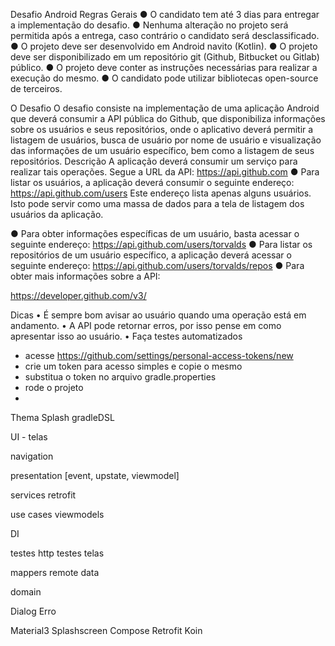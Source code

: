 Desafio Android
Regras Gerais
● O candidato tem até 3 dias para entregar a implementação do desafio.
● Nenhuma alteração no projeto será permitida após a entrega, caso contrário o candidato será desclassificado.
● O projeto deve ser desenvolvido em Android navito (Kotlin).
● O projeto deve ser disponibilizado em um repositório git (Github, Bitbucket ou Gitlab) público.
● O projeto deve conter as instruções necessárias para realizar a execução do mesmo.
● O candidato pode utilizar bibliotecas open-source de terceiros.




O Desafio
O desafio consiste na implementação de uma aplicação Android que deverá consumir a API pública do Github, que disponibiliza informações sobre os usuários e seus repositórios, onde o aplicativo deverá permitir a listagem de usuários, busca de usuário por nome de usuário e visualização das informações de um usuário específico, bem como a listagem de seus repositórios.
Descrição
A aplicação deverá consumir um serviço para realizar tais operações. Segue a URL da API:
https://api.github.com
● Para listar os usuários, a aplicação deverá consumir o seguinte endereço:
https://api.github.com/users
Este endereço lista apenas alguns usuários. Isto pode servir como uma massa de dados para a tela de listagem dos usuários da aplicação.

● Para obter informações específicas de um usuário, basta acessar o seguinte endereço:
https://api.github.com/users/torvalds
● Para listar os repositórios de um usuário específico, a aplicação deverá acessar o seguinte endereço:
https://api.github.com/users/torvalds/repos
● Para obter mais informações sobre a API:


https://developer.github.com/v3/

Dicas
• É sempre bom avisar ao usuário quando uma operação está em andamento.
• A API pode retornar erros, por isso pense em como apresentar isso ao usuário.
•
Faça testes automatizados


- acesse https://github.com/settings/personal-access-tokens/new
- crie um token para acesso simples e copie o mesmo
- substitua o token no arquivo gradle.properties
- rode o projeto
- 
Thema
Splash
gradleDSL

UI - telas

navigation


presentation [event, upstate, viewmodel]


services
retrofit

use cases
viewmodels

DI

testes http
testes telas

mappers
remote data

domain


Dialog Erro

Material3
Splashscreen
Compose
Retrofit
Koin


